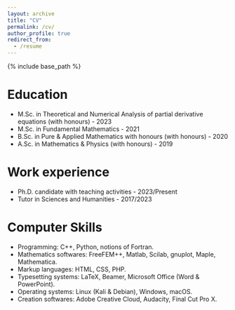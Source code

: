```yaml
---
layout: archive
title: "CV"
permalink: /cv/
author_profile: true
redirect_from:
  - /resume
---
```


{% include base_path %}

Education
======
* M.Sc. in Theoretical and Numerical Analysis of partial derivative equations (with honours) - 2023
* M.Sc. in Fundamental Mathematics - 2021
* B.Sc. in Pure & Applied Mathematics with honours (with honours) - 2020
* A.Sc. in Mathematics & Physics (with honours) - 2019

Work experience
======
* Ph.D. candidate with teaching activities - 2023/Present
* Tutor in Sciences and Humanities - 2017/2023

Computer Skills
======
* Programming: C++, Python, notions of Fortran.  
* Mathematics softwares: FreeFEM++, Matlab, Scilab, gnuplot, Maple, Mathematica.
* Markup languages: HTML, CSS, PHP.
* Typesetting systems: LaTeX, Beamer, Microsoft Office (Word & PowerPoint). 
* Operating systems: Linux (Kali & Debian), Windows, macOS. 
* Creation softwares: Adobe Creative Cloud, Audacity, Final Cut Pro X. 


